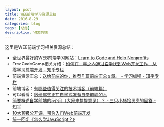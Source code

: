 ```yaml
---
layout: post
title: WEB前端学习资源总结
date: 2016-8-29
categories: blog
tags: [总结]
description: WEB前端 
---
```


这里是WEB前端学习相关资源总结：                   

- 全世界最好的WEB前端学习网站：[Learn to Code and Help Nonprofits](https://www.freecodecamp.com/)    
- FreeCodeCamp相关介绍：[如何在一年之内通过自学找到Web开发工作 - 从零学习前端开发 - 知乎专栏](https://zhuanlan.zhihu.com/p/22213177)
- 前端资源汇总：[送给前端的你，推荐几篇前端汇总文章。 - 学习编程 - 知乎专栏](https://zhuanlan.zhihu.com/p/22229868)
- 前端博客：[有哪些值得关注的技术博客（前端篇）](https://zhuanlan.zhihu.com/p/22276837)
- 可以看看：[送给那些正在自学或准备自学前端的人](https://zhuanlan.zhihu.com/p/22385795)
- [简要概述自学前端的5个月（大家来提提意见）？ - 三只小猪捡贝壳的回答 - 知乎](https://www.zhihu.com/question/36982021/answer/122581573?from=profile_answer_card)
- [10大顶级公开课，带你入门Web前端开发](https://zhuanlan.zhihu.com/p/22700195)
- [统一回复《怎么学JavaScript？》](https://zhuanlan.zhihu.com/p/22703019)